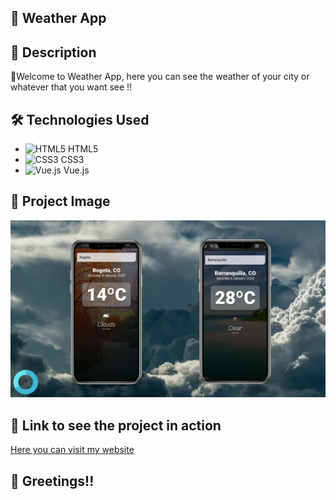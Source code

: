## :rocket: Weather App

## :page_with_curl: Description

🎉Welcome to Weather App, here you can see the weather of your city or whatever that you want see !!

## :hammer_and_wrench: Technologies Used

- ![HTML5](https://img.icons8.com/color/48/000000/html-5--v1.png) HTML5
- ![CSS3](https://img.icons8.com/color/48/000000/css3.png) CSS3
- ![Vue.js](https://img.icons8.com/color/48/000000/vue-js.png) Vue.js

## :camera_flash: Project Image

![Image - App1](https://github.com/Adrian97G/WeatherApp/blob/main/weatherapp.png) 

## :link: Link to see the project in action

[Here you can visit my website](https://weather-app-adrian.netlify.app)

## :wave: Greetings!!

